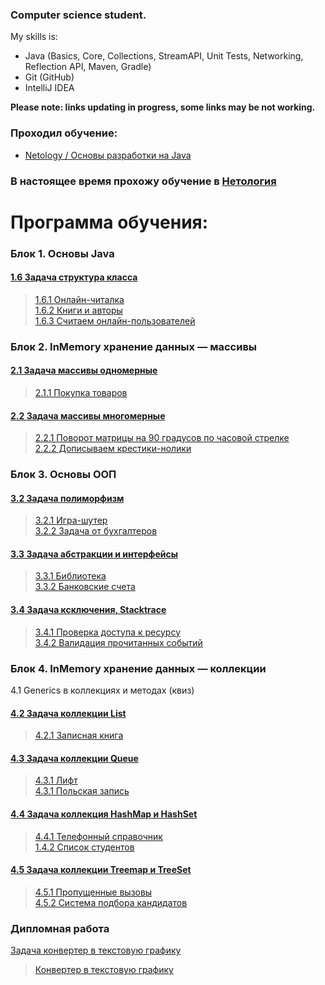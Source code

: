 ### Computer science student.

My skills is:
* Java (Basics, Core, Collections, StreamAPI, Unit Tests, Networking, Reflection API, Maven, Gradle)
* Git (GitHub)
* IntelliJ IDEA

**Please note: links updating in progress, some links may be not working.**

### Проходил обучение:

- [Netology / Основы разработки на Java]()
### В настоящее время прохожу обучение в [Нетология](https://netology.ru/)

# Программа обучения:

### Блок 1. Основы Java

#### [1.6	Задача структура класса](https://github.com/netology-code/java-homeworks/tree/master/class-structure)

> [1.6.1 Онлайн-читалка](https://replit.com/@AndMosk/Lesson6class-structure#Main.java)  
> [1.6.2 Книги и авторы](https://replit.com/@AndMosk/Lesson6class-structure#Main.java)  
> [1.6.3 Считаем онлайн-пользователей](https://replit.com/@AndMosk/Lesson6class-structure#Main.java)

### Блок 2. InMemory хранение данных — массивы

#### [2.1	Задача массивы одномерные](https://github.com/netology-code/java-homeworks/tree/master/one-dimensional-array)

> [2.1.1 Покупка товаров](https://replit.com/@AndMosk/Lesson8#Main.java)

#### [2.2	Задача массивы многомерные](https://github.com/netology-code/java-homeworks/tree/master/multidimensional-array)

> [2.2.1 Поворот матрицы на 90 градусов по часовой стрелке](https://replit.com/@AndMosk/lesson91Matrix#Main.java)  
> [2.2.2 Дописываем крестики-нолики](https://replit.com/@AndMosk/Lesson92GameXO#Main.java)

### Блок 3. Основы ООП

#### [3.2	Задача полиморфизм](https://github.com/netology-code/java-homeworks/tree/master/polymorphism)

> [3.2.1 Игра-шутер](https://replit.com/@AndMosk/Lesson10ShooterGame#Main.java)  
> [3.2.2 Задача от бухгалтеров](https://replit.com/@AndMosk/Lesson10TAX#Main.java)

#### [3.3	Задача абстракции и интерфейсы](https://github.com/netology-code/java-homeworks/tree/master/abstractions-interfaces)

> [3.3.1 Библиотека](https://replit.com/@AndMosk/Lesson12BookLibrary#Main.java)  
> [3.3.2 Банковские счета](https://replit.com/@AndMosk/Lesson12Bank#Main.java)

#### [3.4	Задача ксключения, Stacktrace](https://github.com/netology-code/java-homeworks/tree/master/exceptions)

> [3.4.1 Проверка доступа к ресурсу](https://replit.com/@AndMosk/Lesson13stacktrace#Main.java)  
> [3.4.2 Валидация прочитанных событий](https://replit.com/@AndMosk/Lesson13MoveAndTheatre#Main.java)


### Блок 4. InMemory хранение данных — коллекции

4.1 Generics в коллекциях и методах (квиз)

#### [4.2	Задача коллекции List](https://github.com/netology-code/java-homeworks/tree/master/list)

> [4.2.1 Записная книга]()

#### [4.3	Задача коллекции Queue](https://github.com/netology-code/java-homeworks/tree/master/queue)

> [4.3.1 Лифт]()  
> [4.3.1 Польская запись]()

#### [4.4	Задача коллекция HashMap и HashSet](https://github.com/netology-code/java-homeworks/tree/master/hash-collections)

> [4.4.1 Телефонный справочник]()  
> [1.4.2 Список студентов]()

#### [4.5	Задача коллекции Treemap и TreeSet](https://github.com/netology-code/java-homeworks/tree/master/tree-collections)

> [4.5.1 Пропущенные вызовы]()  
> [4.5.2 Система подбора кандидатов]()

### Дипломная работа
[Задача конвертер в текстовую графику](https://github.com/netology-code/java-diplom)

> [Конвертер в текстовую графику]()

<!--
**andmosc/andmosc** is a ✨ _special_ ✨ repository because its `README.md` (this file) appears on your GitHub profile.

Here are some ideas to get you started:

- 🔭 I’m currently working on ...
- 🌱 I’m currently learning ...
- 👯 I’m looking to collaborate on ...
- 🤔 I’m looking for help with ...
- 💬 Ask me about ...
- 📫 How to reach me: ...
- 😄 Pronouns: ...
- ⚡ Fun fact: ...
-->
